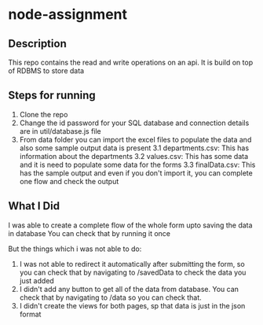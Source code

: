 # node-assignment

## Description

This repo contains the read and write operations on an api.
It is build on top of RDBMS to store data

## Steps for running

1. Clone the repo
2. Change the id password for your SQL database and connection details are in util/database.js file
3. From data folder you can import the excel files to populate the data and also some sample output data is present
3.1 departments.csv: This has information about the departments
3.2 values.csv: This has some data and it is need to populate some data for the forms
3.3 finalData.csv: This has the sample output and even if you don't import it, you can complete one flow and check the output

## What I Did
I was able to create a complete flow of the whole form upto saving the data in database
You can check that by running it once

But the things which i was not able to do:
1. I was not able to redirect it automatically after submitting the form, so you can check that by navigating to /savedData to check the data you just added
2. I didn't add any button to get all of the data from database. You can check that by navigating to /data so you can check that.
3. I didn't create the views for both pages, sp that data is just in the json format
